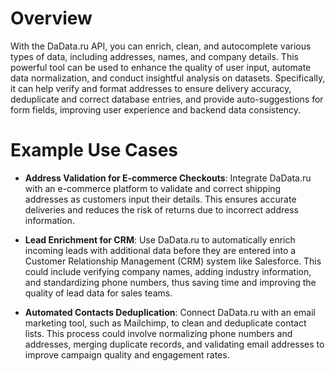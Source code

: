 # Overview

With the DaData.ru API, you can enrich, clean, and autocomplete various types of data, including addresses, names, and company details. This powerful tool can be used to enhance the quality of user input, automate data normalization, and conduct insightful analysis on datasets. Specifically, it can help verify and format addresses to ensure delivery accuracy, deduplicate and correct database entries, and provide auto-suggestions for form fields, improving user experience and backend data consistency.

# Example Use Cases

- **Address Validation for E-commerce Checkouts**: Integrate DaData.ru with an e-commerce platform to validate and correct shipping addresses as customers input their details. This ensures accurate deliveries and reduces the risk of returns due to incorrect address information.

- **Lead Enrichment for CRM**: Use DaData.ru to automatically enrich incoming leads with additional data before they are entered into a Customer Relationship Management (CRM) system like Salesforce. This could include verifying company names, adding industry information, and standardizing phone numbers, thus saving time and improving the quality of lead data for sales teams.

- **Automated Contacts Deduplication**: Connect DaData.ru with an email marketing tool, such as Mailchimp, to clean and deduplicate contact lists. This process could involve normalizing phone numbers and addresses, merging duplicate records, and validating email addresses to improve campaign quality and engagement rates.
